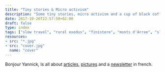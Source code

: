 ```yaml
---
title: "Tiny stories & Micro activism"
description: "Some tiny stories, micro activism and a cup of black coffee"
date: 2017-10-26T22:57:50+02:00
draft: false
type: index
tags: ["slow travel", "rural exodus", "finistere", "monts d'Arree", "slow life", "neorural", "photography", "brittany"]
resources:
- src: "*.jpg"
- src: "cover.jpg"
  name: "cover"
---
```


Bonjour Yannick, Is all about [articles](/en/posts), [pictures](/en/portfolio) and a [newsletter](/bonjour) in french.
